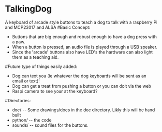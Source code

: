 # TalkingDog
A keyboard of arcade style buttons to teach a dog to talk with a raspberry PI and MCP23017 and ALSA
#Basic Concept:
* Buttons that are big enough and robust enough to have a dog press with a paw.
* When a button is pressed, an audio file is played through a USB speaker.
* Since the 'arcade' buttons also have LED's the hardware can also light them as a teaching aid.
  
#Future type of things easily added:
* Dog can text you (ie whatever the dog keyboards will be sent as an email or text)!
* Dog can get a treat from pushing a button or you can doit via the web
* Raspi camera to see your at the keyboard?
  
#Directories:
* doc/ -- Some drawings/docs in the doc directory.  Likly this will be hand built
* python/ -- the code
* sounds/ -- sound files for the buttons.
  

